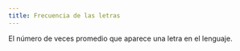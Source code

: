 ```yaml
---
title: Frecuencia de las letras
---
```

El número de veces promedio que aparece una letra en el lenguaje.